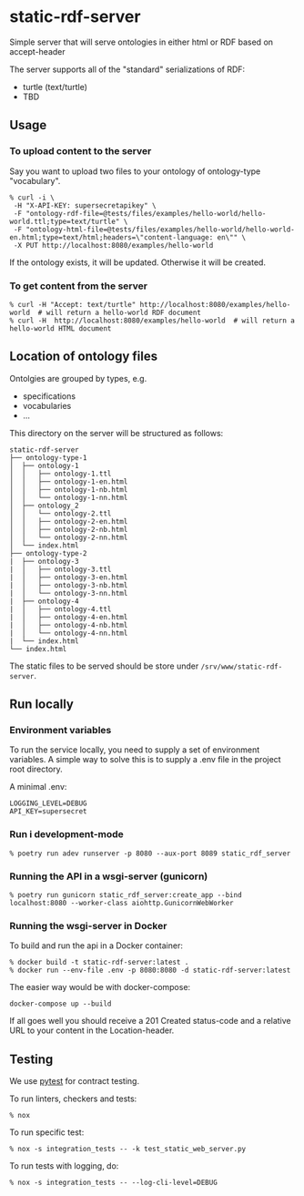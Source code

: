 # static-rdf-server

Simple server that will serve ontologies in either html or RDF based on accept-header

The server supports all of the "standard" serializations of RDF:

- turtle (text/turtle)
- TBD

## Usage

### To upload content to the server

Say you want to upload two files to your ontology of ontology-type "vocabulary".

```shell
% curl -i \ 
 -H "X-API-KEY: supersecretapikey" \
 -F "ontology-rdf-file=@tests/files/examples/hello-world/hello-world.ttl;type=text/turtle" \
 -F "ontology-html-file=@tests/files/examples/hello-world/hello-world-en.html;type=text/html;headers=\"content-language: en\"" \
 -X PUT http://localhost:8080/examples/hello-world
```

If the ontology exists, it will be updated. Otherwise it will be created.

### To get content from the server

```shell
% curl -H "Accept: text/turtle" http://localhost:8080/examples/hello-world  # will return a hello-world RDF document
% curl -H  http://localhost:8080/examples/hello-world  # will return a hello-world HTML document
```

## Location of ontology files

Ontolgies are grouped by types, e.g.

- specifications
- vocabularies
- ...

This directory on the server will be structured as follows:

```Shell
static-rdf-server
├── ontology-type-1
│  ├── ontology-1
│  │   ├── ontology-1.ttl 
│  │   ├── ontology-1-en.html 
│  │   ├── ontology-1-nb.html 
│  │   └── ontology-1-nn.html
│  ├── ontology_2
│  │   └── ontology-2.ttl 
│  │   ├── ontology-2-en.html 
│  │   ├── ontology-2-nb.html 
│  │   └── ontology-2-nn.html
│  └── index.html
├── ontology-type-2
|  ├── ontology-3
|  │   ├── ontology-3.ttl 
|  │   ├── ontology-3-en.html 
|  │   ├── ontology-3-nb.html 
|  │   └── ontology-3-nn.html
|  ├── ontology-4
|  │   ├── ontology-4.ttl 
|  │   ├── ontology-4-en.html 
|  │   ├── ontology-4-nb.html 
|  │   └── ontology-4-nn.html
|  └── index.html
└── index.html
```

The static files to be served should be store under `/srv/www/static-rdf-server`.

## Run locally

### Environment variables

To run the service locally, you need to supply a set of environment variables. A simple way to solve this is to supply a .env file in the project root directory.

A minimal .env:

```shell
LOGGING_LEVEL=DEBUG
API_KEY=supersecret
```

### Run i development-mode

```shell
% poetry run adev runserver -p 8080 --aux-port 8089 static_rdf_server
```

### Running the API in a wsgi-server (gunicorn)

```shell
% poetry run gunicorn static_rdf_server:create_app --bind localhost:8080 --worker-class aiohttp.GunicornWebWorker
```

### Running the wsgi-server in Docker

To build and run the api in a Docker container:

```shell
% docker build -t static-rdf-server:latest .
% docker run --env-file .env -p 8080:8080 -d static-rdf-server:latest
```

The easier way would be with docker-compose:

```shell
docker-compose up --build
```

If all goes well you should receive a 201 Created status-code and a relative URL to your content in the Location-header.

## Testing

We use [pytest](https://docs.pytest.org/en/latest/) for contract testing.

To run linters, checkers and tests:

```shell
% nox
```

To run specific test:

```shell
% nox -s integration_tests -- -k test_static_web_server.py
```

To run tests with logging, do:

```shell
% nox -s integration_tests -- --log-cli-level=DEBUG
```
